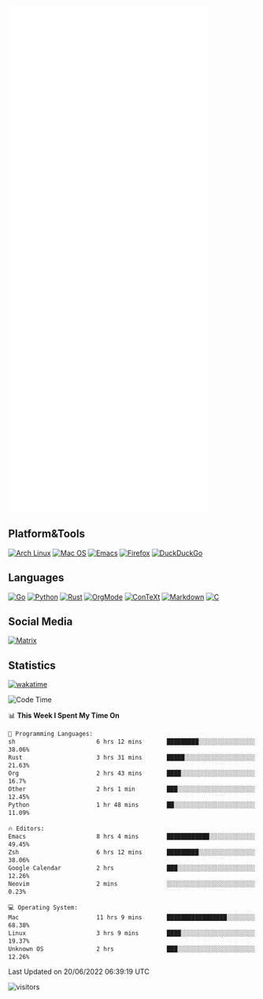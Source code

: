 ![Metrics](https://github.com/SteamedFish/SteamedFish/blob/master/github-metrics.svg)

## Platform&Tools

[![Arch Linux](https://img.shields.io/badge/ArchLinux-1793D1?logo=arch-linux&logoColor=fff&style=flat-square)](https://archlinux.org/)
[![Mac OS](https://img.shields.io/badge/MacOS-000000?style=flat-square&logo=macos&logoColor=F0F0F0)](https://www.apple.com/macos/)
[![Emacs](https://img.shields.io/badge/Emacs-%237F5AB6.svg?&style=flat-square&logo=gnu-emacs&logoColor=white)](https://www.gnu.org/software/emacs/)
[![Firefox](https://img.shields.io/badge/Firefox-FF7139?style=flat-square&logo=Firefox-Browser&logoColor=white)](https://firefox.com/)
[![DuckDuckGo](https://img.shields.io/badge/DuckDuckGo-DE5833?style=flat-square&logo=DuckDuckGo&logoColor=white)](https://duckduckgo.com/)

## Languages

[![Go](https://img.shields.io/badge/Golang-%2300ADD8.svg?style=flat-square&logo=go&logoColor=white)](https://golang.org/)
[![Python](https://img.shields.io/badge/Python-3670A0?style=flat-square&logo=python&logoColor=ffdd54)](https://www.python.org/)
[![Rust](https://img.shields.io/badge/Rust-%23000000.svg?style=flat-square&logo=rust&logoColor=white)](https://www.rust-lang.org/)
[![OrgMode](https://img.shields.io/badge/OrgMode-%23000000.svg?style=flat-square&logo=org&logoColor=white)](https://orgmode.org/)
[![ConTeXt](https://img.shields.io/badge/ConTeXt-%23008080.svg?style=flat-square&logo=latex&logoColor=white)](https://contextgarden.net/)
[![Markdown](https://img.shields.io/badge/MarkDown-%23000000.svg?style=flat-square&logo=markdown&logoColor=white)](https://daringfireball.net/projects/markdown/)
[![C](https://img.shields.io/badge/C-%2300599C.svg?style=flat-square&logo=c&logoColor=white)](https://www.iso.org/standard/74528.html)

## Social Media

[![Matrix](https://img.shields.io/badge/SteamedFish-2CA5E0?style=social&logo=matrix&logoColor=black)](https://matrix.to/#/@i:steamedfish.org)

## Statistics
[![wakatime](https://wakatime.com/badge/user/168280d6-fcf2-4b4f-ad3a-dc4612f35b38.svg)](https://wakatime.com/@168280d6-fcf2-4b4f-ad3a-dc4612f35b38)

<!--START_SECTION:waka-->
![Code Time](http://img.shields.io/badge/Code%20Time-1%2C877%20hrs%2017%20mins-blue)

📊 **This Week I Spent My Time On** 

```text
💬 Programming Languages: 
sh                       6 hrs 12 mins       █████████░░░░░░░░░░░░░░░░   38.06% 
Rust                     3 hrs 31 mins       █████░░░░░░░░░░░░░░░░░░░░   21.63% 
Org                      2 hrs 43 mins       ████░░░░░░░░░░░░░░░░░░░░░   16.7% 
Other                    2 hrs 1 min         ███░░░░░░░░░░░░░░░░░░░░░░   12.45% 
Python                   1 hr 48 mins        ██░░░░░░░░░░░░░░░░░░░░░░░   11.09%

🔥 Editors: 
Emacs                    8 hrs 4 mins        ████████████░░░░░░░░░░░░░   49.45% 
Zsh                      6 hrs 12 mins       █████████░░░░░░░░░░░░░░░░   38.06% 
Google Calendar          2 hrs               ███░░░░░░░░░░░░░░░░░░░░░░   12.26% 
Neovim                   2 mins              ░░░░░░░░░░░░░░░░░░░░░░░░░   0.23%

💻 Operating System: 
Mac                      11 hrs 9 mins       █████████████████░░░░░░░░   68.38% 
Linux                    3 hrs 9 mins        ████░░░░░░░░░░░░░░░░░░░░░   19.37% 
Unknown OS               2 hrs               ███░░░░░░░░░░░░░░░░░░░░░░   12.26%

```


 Last Updated on 20/06/2022 06:39:19 UTC
<!--END_SECTION:waka-->

![visitors](https://visitor-badge.laobi.icu/badge?page_id=SteamedFish.SteamedFish)
